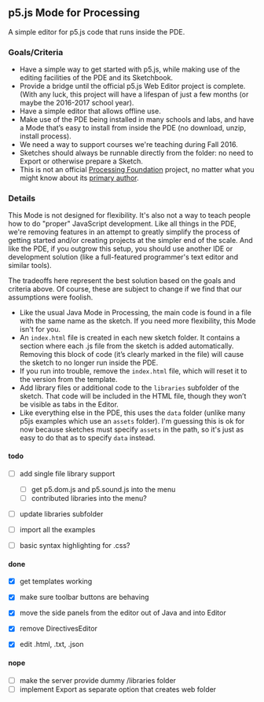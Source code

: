 ## p5.js Mode for Processing

A simple editor for p5.js code that runs inside the PDE. 


### Goals/Criteria

* Have a simple way to get started with p5.js, while making use of the editing facilities of the PDE and its Sketchbook.
* Provide a bridge until the official p5.js Web Editor project is complete. (With any luck, this project will have a lifespan of just a few months (or maybe the 2016-2017 school year).
* Have a simple editor that allows offline use.
* Make use of the PDE being installed in many schools and labs, and have a Mode that’s easy to install from inside the PDE (no download, unzip, install process).
* We need a way to support courses we're teaching during Fall 2016.
* Sketches should always be runnable directly from the folder: no need to Export or otherwise prepare a Sketch. 
* This is not an official [Processing Foundation](https://github.com/processing) project, no matter what you might know about its [primary author](https://github.com/benfry). 


### Details

This Mode is not designed for flexibility. It's also not a way to teach people how to do "proper" JavaScript development. Like all things in the PDE, we're removing features in an attempt to greatly simplify the process of getting started and/or creating projects at the simpler end of the scale. And like the PDE, if you outgrow this setup, you should use another IDE or development solution (like a full-featured programmer's text editor and similar tools).

The tradeoffs here represent the best solution based on the goals and criteria above. Of course, these are subject to change if we find that our assumptions were foolish.

* Like the usual Java Mode in Processing, the main code is found in a file with the same name as the sketch. If you need more flexibility, this Mode isn't for you.
* An `index.html` file is created in each new sketch folder. It contains a section where each .js file from the sketch is added automatically. Removing this block of code (it’s clearly marked in the file) will cause the sketch to no longer run inside the PDE.
* If you run into trouble, remove the `index.html` file, which will reset it to the version from the template.
* Add library files or additional code to the `libraries` subfolder of the sketch. That code will be included in the HTML file, though they won’t be visible as tabs in the Editor.
* Like everything else in the PDE, this uses the `data` folder (unlike many p5js examples which use an `assets` folder). I'm guessing this is ok for now because sketches must specify `assets` in the path, so it's just as easy to do that as to specify `data` instead. 


#### todo

- [ ] add single file library support
	- [ ] get p5.dom.js and p5.sound.js into the menu
	- [ ] contributed libraries into the menu?
- [ ] update libraries subfolder
- [ ] import all the examples
- [ ] basic syntax highlighting for .css?


#### done

- [x] get templates working
- [x] make sure toolbar buttons are behaving
- [x] move the side panels from the editor out of Java and into Editor
- [x] remove DirectivesEditor
- [x] edit .html, .txt, .json


#### nope

- [ ] make the server provide dummy /libraries folder
- [ ] implement Export as separate option that creates web folder
